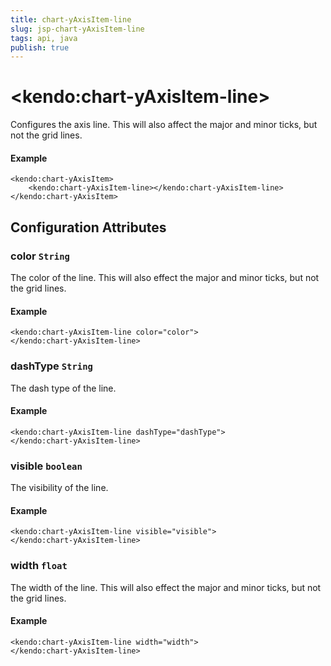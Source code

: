 ```yaml
---
title: chart-yAxisItem-line
slug: jsp-chart-yAxisItem-line
tags: api, java
publish: true
---
```


# \<kendo:chart-yAxisItem-line\>

Configures the axis line. This will also affect the major and minor ticks, but not the grid lines.

#### Example
    <kendo:chart-yAxisItem>
        <kendo:chart-yAxisItem-line></kendo:chart-yAxisItem-line>
    </kendo:chart-yAxisItem>

## Configuration Attributes

### color `String`

The color of the line. This will also effect the major and minor ticks, but
not the grid lines.

#### Example
    <kendo:chart-yAxisItem-line color="color">
    </kendo:chart-yAxisItem-line>

### dashType `String`

The dash type of the line.

#### Example
    <kendo:chart-yAxisItem-line dashType="dashType">
    </kendo:chart-yAxisItem-line>

### visible `boolean`

The visibility of the line.

#### Example
    <kendo:chart-yAxisItem-line visible="visible">
    </kendo:chart-yAxisItem-line>

### width `float`

The width of the line. This will also effect the major and minor ticks, but
not the grid lines.

#### Example
    <kendo:chart-yAxisItem-line width="width">
    </kendo:chart-yAxisItem-line>

